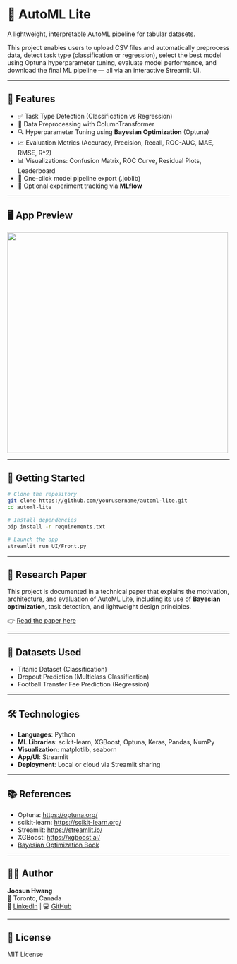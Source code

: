 # 🤖 AutoML Lite

A lightweight, interpretable AutoML pipeline for tabular datasets.

This project enables users to upload CSV files and automatically preprocess data, detect task type (classification or regression), select the best model using Optuna hyperparameter tuning, evaluate model performance, and download the final ML pipeline — all via an interactive Streamlit UI.

---

## 📌 Features

- ✅ Task Type Detection (Classification vs Regression)
- 🧹 Data Preprocessing with ColumnTransformer
- 🔍 Hyperparameter Tuning using **Bayesian Optimization** (Optuna)
- 📈 Evaluation Metrics (Accuracy, Precision, Recall, ROC-AUC, MAE, RMSE, R^2)
- 📊 Visualizations: Confusion Matrix, ROC Curve, Residual Plots, Leaderboard
- 💾 One-click model pipeline export (.joblib)
- 🧪 Optional experiment tracking via **MLflow**

---

## 🖥️ App Preview

<img src="assets/screenshot_ui.png" width="500" />

---

## 🚀 Getting Started

```bash
# Clone the repository
git clone https://github.com/yourusername/automl-lite.git
cd automl-lite

# Install dependencies
pip install -r requirements.txt

# Launch the app
streamlit run UI/Front.py
```

---

## 📄 Research Paper

This project is documented in a technical paper that explains the motivation, architecture, and evaluation of AutoML Lite, including its use of **Bayesian optimization**, task detection, and lightweight design principles.

👉 [Read the paper here](./AutoML_Lite_Paper.pdf)

---

## 🧠 Datasets Used

- Titanic Dataset (Classification)
- Dropout Prediction (Multiclass Classification)
- Football Transfer Fee Prediction (Regression)

---

## 🛠️ Technologies

- **Languages**: Python
- **ML Libraries**: scikit-learn, XGBoost, Optuna, Keras, Pandas, NumPy
- **Visualization**: matplotlib, seaborn
- **App/UI**: Streamlit
- **Deployment**: Local or cloud via Streamlit sharing

---

## 📚 References

- Optuna: https://optuna.org/
- scikit-learn: https://scikit-learn.org/
- Streamlit: https://streamlit.io/
- XGBoost: https://xgboost.ai/
- [Bayesian Optimization Book](https://bayesoptbook.com/book/bayesoptbook.pdf)

---

## 👨‍💻 Author

**Joosun Hwang**  
📍 Toronto, Canada  
💼 [LinkedIn](https://linkedin.com/in/joosun-hwang-931971234/) | 💻 [GitHub](https://github.com/JoosunH)

---

## 📢 License

MIT License
